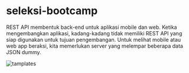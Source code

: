 # seleksi-bootcamp
REST API membentuk back-end untuk aplikasi mobile dan web. Ketika mengembangkan aplikasi, kadang-kadang tidak memiliki REST API yang siap digunakan untuk tujuan pengembangan. Untuk melihat mobile atau web app beraksi, kita memerlukan server yang melempar beberapa data JSON dummy.

![tamplates](https://user-images.githubusercontent.com/48621247/57178705-da6d6000-6e9e-11e9-92ed-ba8a25bdc6b5.JPG)
